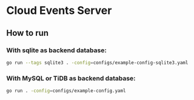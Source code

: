 Cloud Events Server
===

## How to run


### With sqlite as backend database:
```bash
go run --tags sqlite3 . -config=configs/example-config-sqlite3.yaml
```

### With MySQL or TiDB as backend database:

```bash
go run . -config=configs/example-config.yaml
```
